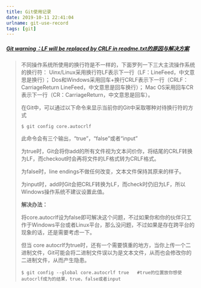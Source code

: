 ```yaml
---
title: Git使用记录
date: 2019-10-11 22:41:04
urlname: git-use-record
tags: [git]
---
```


##### [Git warning：LF will be replaced by CRLF in readme.txt的原因与解决方案](https://blog.csdn.net/starry_night9280/article/details/53207928)

<!--more-->

> 不同操作系统所使用的换行符是不一样的，下面罗列一下三大主流操作系统的换行符：
> Uinx/Linux采用换行符LF表示下一行（LF：LineFeed，中文意思是换行）；
> Dos和Windows采用回车+换行CRLF表示下一行（CRLF：CarriageReturn LineFeed，中文意思是回车换行）；
> Mac OS采用回车CR表示下一行（CR：CarriageReturn，中文意思是回车）。
>
> 在Git中，可以通过以下命令来显示当前你的Git中采取哪种对待换行符的方式
>
> ```shell
> $ git config core.autocrlf
> ```
>
> 此命令会有三个输出，“true”，“false”或者“input” 
>
> 为true时，Git会将你add的所有文件视为文本问价你，将结尾的CRLF转换为LF，而checkout时会再将文件的LF格式转为CRLF格式。
>
> 为false时，line endings不做任何改变，文本文件保持其原来的样子。
>
> 为input时，add时Git会把CRLF转换为LF，而check时仍旧为LF，所以Windows操作系统不建议设置此值。
>
> **解决办法：**
>
> 将core.autocrlf设为false即可解决这个问题，不过如果你和你的伙伴只工作于Windows平台或者Linux平台，那么没问题，不过如果是存在跨平台的现象的话，还是需要考虑一下。
>
> 但当 core autocrlf为true时，还有一个需要慎重的地方，当你上传一个二进制文件，Git可能会将二进制文件误以为是文本文件，从而也会修改你的二进制文件，从而产生隐患。
>
> ```shell
> $ git config --global core.autocrlf true   #true的位置放你想使autocrlf成为的结果，true，false或者input
> ```

